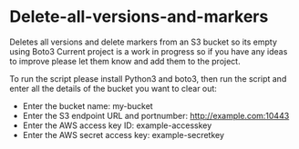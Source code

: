 # Delete-all-versions-and-markers
Deletes all versions and delete markers from an S3 bucket so its empty using Boto3
Current project is a work in progress so if you have any ideas to improve please let them know and add them to the project.

To run the script please install Python3 and boto3, then run the script and enter all the details of the bucket you want to clear out:
- Enter the bucket name: my-bucket
- Enter the S3 endpoint URL and portnumber: http://example.com:10443
- Enter the AWS access key ID: example-accesskey
- Enter the AWS secret access key: example-secretkey
